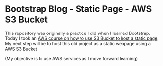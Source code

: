 # Bootstrap Blog - Static Page - AWS S3 Bucket

This repository was originally a practice I did when I learned Bootstrap. Today I took an [AWS course on how to use S3 Bucket to host a static page](https://aws.amazon.com/training/digital/aws-cloud-quest/). 
My next step will be to host this old project as a static webpage using a AWS S3 Bucket

(My objective is to use AWS services as I move forward learning)

